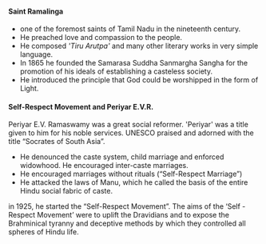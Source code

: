 
#### Saint Ramalinga
* one of the foremost saints of Tamil Nadu in the nineteenth century.
* He preached love and compassion to the people.
* He composed _'Tiru Arutpa'_ and many other literary works in very simple language.
* In 1865 he founded the Samarasa Suddha Sanmargha Sangha for the promotion of his ideals of establishing a casteless society.
* He introduced the principle that God could be worshipped in the form of Light.

#### Self-Respect Movement and Periyar E.V.R.
Periyar E.V. Ramaswamy was a great social reformer. 'Periyar' was a title given to him for his noble services. UNESCO praised and adorned with the title “Socrates of South Asia”.

* He denounced the caste system, child marriage and enforced widowhood. He encouraged inter-caste marriages.
* He encouraged marriages without rituals (“Self-Respect Marriage”)
* He attacked the laws of Manu, which he called the basis of the entire Hindu social fabric of caste.

in 1925, he started the “Self-Respect Movement”. The aims of the ‘Self -Respect Movement’ were to uplift the Dravidians and to expose the Brahminical tyranny and deceptive methods by which they controlled all spheres of Hindu life.
